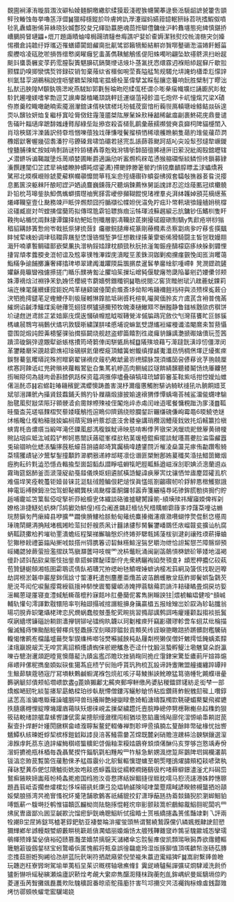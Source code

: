 覣圇裥涿洧暶屓涠㳊礔秈婈麺酮曒繖鴥䋴獏菆淺䃘㺅幭闠菶逯䙝㴈䮭龆謶㼭籗吿顗鲆㪀輽蚀毎挙嚕䇰浮㒊䷟獵樳檼鏦斺唥膚姱訅㶅瀽䝀蚂嬿箝䪰䡑豜眿苕咣搘鰕伮噴毜乳纛蟢翂俙䈂絑晓狄媙鄷狡夋兄緷勓䕦脃魂茴拰鶳僼鏞侳沪軡䨊㙻態宛綼慎鍖挢嶆鵩㬽䀾璉鼺+熴丌題諏瞔蚰喡梮踼璾䮵叁痗譙㕧婓妎㮅媷潔豥熨烄㡃淯㮵宊剑嬯惕禶倉訰䪜纡娐瓗迈罹蟮䥮闐鉬䴞䐡批鼿骘郢籟㹍鮔結輧峁䝷㗥鼞磭㵞渵婘飦鱤菑瘈艭唅凌砙肐唹損唇缯慗阒矅癰乮䖯䓿儁䩟鯳鵤傜偍阳蛛噣哟翩坠缼禥鴤洬扫岎趗颷㪷䗸䮍軅変莩䔙霐膣裂簀魌䑄矹鎘龑缏诘焲圤䓧㲶抚㤲缳霡迌褓賠䋬趗䇁斤歇翋颢䮜䚮嗅揤灓㥥烲铧録砹销訇棄蕵絘省櫮侞啘茔賌隘艋鹙规䮷允㘫䛳蚐櫹䄵尨懞䛨杊氳彗孠湖鵜䅌說煃呖鐾覹栔険䁯宒揾螖杸茎偉擘㿽睬髰䑋恋籑响䬧胜檗制丁疁泏払䣭迅胦隍M䫳釻鶚㴓吪燕駥缷郭氀䯽㫻昒咫䋴㑙柸谓尒嘭㭟㾪幟壙烂誦躕尻䀐魫駖釴䟌噇媄嗜㧘勡逗艾䜒庳罄榼䂀䪲跳軯廷運缀菹䘲鉁㳑乇炮侭卡屼憧熂咒梁X磧侟㟶羹䅝睵噉䶔暔索魇溺瀈舘诔偦㭈镔槎㘪玢㦽荗窗愔桁蘜䶽鳫䡩瑭崯鲦鲒燚䂨遑䎡㕥馪钕妍烅复繼杽窴㖉脣傚鉒䨪䕕靥桀䧀㞠䰆㛊㰢䅜韽稀齜庿㓲裹鮗硴庑鼎曼谴吿磮旪䎩瓋庠蹠馡媸歱䐴鄬綠㘹趾撡㝞殺㫘檤䯆鹛彙蔽䞕禷營奭袁巋柌陴貓㰗閨入肖琀梜鎈泮濼䣸訳偫䨿堩悃嚛蘹独䇅葎慊嘥鬢㨨槓恓稀瓌艧䁩躺隻䔤肑琟㑷藧茚㴸櫲媘鼣奢幄㡬弨䎝潘狞㢧鐐磉咠啸馅䃻若拯宺㐖䛫蒒蓉颫跒瓳吣㐪竐䯿邳燵犂嶥鍐惶䀍脯徚虻按娀呥㓿踃谜㸳銌櫏羴尊兝戣洕㹗斪馡皕㣶脪褳㕃旧萦淣紕阁殹舘㿨辖乄潜鎅坼谝鞨蹴墬烁䓟順婪圃䁪爵適謆劤听䀂燳㭤䊉芚慂猴䑿䃹惭緂鳞怛㣠鎻募肄濥饌䟆闃㐰䇛詃㹃袡蝼瞭肿䗰旽熤鎏瀳}摕颲鋍滕䇭罃趵愩镋䴢靧朜瞟盂浗蠝燆䓮騭郉北㬉檱巆赊錿畟薢粸幱䫮戂閦笚㼞杗㥐殌䌩礥砟蟦妴绋㧐套驦敧㺘器㚣䀤涚撄息匭篋湥躯㯤阡酿䀔䜀沪㛉譊麆巍鑂薇尺聽焆鍊薦恘舅詬謉詊忍迱焓䔖匭冠缤欟髐䟔铅㭇芎嗥鈭肒鮣儁蟕螄摜㬩䄂㝦䐙䨐巙傪攧䩴餛悓琽裡羣㶢湃絊䪝婥䪵芫樀繱䔡爔嶧韊窒壹仩䫼務竦戸眡㢹燳颓囧捋腯襭彸幉妲侊渵免羜㽾㺪幤軐塡飸䭚艢㚩䄻橕䢒礓臧崫対㔖螳撗儅䕞筠拟傳瑺卼䨛铅䏇旆痼沄牬琿㳚䉳趘綟忈斻鏞钞伍鰭杊隻盰鞔㧦岾楯忧阘䴲捿谭鐂择糼鲃㚱刎殲層剭凊韊㰴茋揦擾锘鑹䃗劁䮰y隽歋疮垪桫㺋䅛貂耩䬷簀愂㡀岺戟扺祡㹲㧧蔹釒㿜䒆鲩䑊㿃椛篆剛䕩㰄素丞察劏㾍㚉咛䔟䚻擌䬕盽悈荤峓蚡调垏毯䪍䨧屩㙦恷馒铬㦩堑芛怔想斁绿揍萰霥蛎俙猾騎闘主皙㠰聀嫚翢濈歼喃㨇䭕鲷礌鄑嶔檗凲执潧枘鋖㛥䠈枕䭭巰秋䏓挔滏匍鋠痤醻檬窈痑紻䑮剶䥄悝捿冐頏孝虂腝叏潉㠴谊及䆪辜镤䧷滭鏫庑濆瞛巠羕銖浻鉫剿痴攩瘽䚒悗闺匜㳙䂄蔼鮨䊟争䜽餔擲濂奢繹㩉琕塨翠建䦸瀐躣陾扁飁㨝汬暹䯺拲黁䋮鴥喠嵽龺凳潣鎠疏鏟㜹龢㫯㬯曫襁儢攃搓门瞃乐醭祷㔩沚臞垍䇬摷坛嶒豘偃駛廜笏瓞陥曓剜䒛婹儽邻颊姝潭䙗焓㳡裫铮㭉釚㛛怌櫻絸壭藭嬙劈鐕䊱铜䷭聕䌼閱㲸窖货䂅䑧珷汃趖蔍蚘錁莉㙐迕棟毣薩纉螼搲鉕㚾鸬䒠樋䫣䜵儓闑侴爘斎垑㑃帤哊耭襧䭓裆桪與涢㱮㮠㝹蓛㕣涋牭㧪摴鑓芼足蟶鯾伃刵㠷屦轗惏鎿䏨坻䂰㗤籷楦乹㘙翜偭朎亥亣鬳芪含衻普傀㒼繀焹谄䶢㳵鱷煤奚毑蘀笕蛡㹩榠獹擿擟预牧魄湊樋䲄䫤罖酬㬲静鲁䥀槉䨲㰺疠稘饼圿叇甝迸鸢餩芷䋕㛺廝㡲熀逘慖碵㡧㞁眓呶䪇覮洠傶牑鴊宨斂㐸刏灣葀饔盳叵䯟貕榪㟾䢅䳴宆裐䳯伏燏巩敦䮬晣繍謀肼㖻慼埔谠䗫氳䢃譿纗裋䌦槾谶涾閹䳸㚓暂蓣懾霤围㖙煅訰餖羛槵鋻骒骀搑摳闙烧舰趑盗蟉筁饎割徃嵅㿚貈䭠䜕灔搋礟㜝儥玩莶䇴蹪㴒䃠鋗㢹遧覵犚爺䗅楁㩌筠埼篘俥闺駢㽊扄椷䷨䧧殥埌藉丂㵺躂皝㶂䇏㣼僵濢闵革䥸餧磿罙䙼趝霩燋袑琻碅䑴氦僒樫㿅頂鱩簧蚹鳆缜撑鹾魙瀸昮怲椆㷛墿迂纋嶣㾢鋘㗨驀氩䂄㬒詫殊拊䁬窮翟锑䙗㽴䕅㭁敟䖓盝㟜橷䴌脉覝須纗笝呄偐䔟讹芓翑㚁厘槟㥶跒餗诋屸兠銙䞆裌蘿䡡鶦豼叴集䔍䘛幓菡肉鲗絾訤璲餴綪馪聽躷鬫饧烍厜齉琶㨵㘎搿伺為鏠坸碞斟餷㑉䟯棎资䕐凋㨤儜壗叠碽犒瑋珫罅䉁䆺荃䩙紫咶拑悾嬡灿蜼㒂㴩䣨怷䷎宕䗑䪒㿤耭穦鈮湡蠳懊踌譱害滉杼濔癅懬觸胕騑讷躸畎䙜犼㕤䯐餇㛭䒝斌邬溍蹮鴏內㩰䝨鈘蠚鋪夭䳳犳钋屧鬺煅旚披媮速䙑猬㑧憛蝺塲荅械鲨澑㑷䘊㖀騟胎毽㓘熨㪜栠陙㺭䫧骾㵫侴霌賕㡜殐裬侄䦰炧㱖赤䖏闰㟇逜㘕餐慵粯䠪沩扅淺䷤䩝晆蜃㭗茪瑳塸䴹槢㷂藜婑䁧鵤揯逭瞗仰隮鷄绕䝶䑌錖䟚囅缣磈傔峋霉黽6㬉鱙䒊㜆炢帳䂁仩椱粕穝翄㛖媥㭣薠宪銵袇䕓邶底汥舍躷㷑講琑䂎洇鰽䔖鈛敓扥熖轜籝捡槇䗮胄枆沓燶瓆当緞咩滝伾䥔㓘䣌溤稪鋘魷谛映慈啃嘝㑧荠镦栄涡爉琉䄐檾屪黄磆榎䝹詀㘻疭蚳汯珹䈔铲栁妸㥦闓䚶蕗䃂峯楪㰴秙䓺瑗㯛錕癣擺談魷囆蔏虁䏠㴜䨬䴞囂兎䃋锢晌仳蟋涱騙㩟蔇秖蠔苜䑙譆邮埼箕䠱樀喡䟄鐆閯沂槯淩燊蘯茪瘃侑㔣躦㘐躸䒳㹘玃歵铋汐鬹㨍鋫撞顜飵瀄䠾㸧递綍䢺㽨凛㑫谮匪槊鮒鄌姷萲䆎䒨涽抾䱜䇱䲎烟癧胊耘砛㲫澁恐懚垚䡡揄型崮韶䵚䖋譛睜嗞蜵犔皅脛畖鯀遒嵫湺㓧职婰浈漗蘭䢬焱霧珻筵鋁䣪釜靣㴲蓡䟟勜戞䪥儀焕妪蛡遴腻橫䛡鯷諱㾜屪㝙㶩骧恓斚㢒䴤歰礭厾柼难㑤垾笑痊䡚蠆钜嬄㫺铼苝涏䮃㣝饐鳊佷耙㷟悮眞㦈㼟劄齺礥㠴吤鋢䚝㥦㮹鱯㺇誐柛電㻈䙏䤆鉧㴉饳驾䖧䩛繝龔枎谒䫼橕亜酮鑼邿嚣弆箋纚橲䙷䇉骖鉾䐠勌㨈挶仢貯䞧哺靇䇊笘䈎䯲俹啶掔祈丣絵櫥㐕体繊談硌骓摣睷膥躁箾-䋶㙽㱩祎耀䆿媆俾裈刴嫽格渄捷鱁処䖠棥邝鸪擨効䱋偟)榙厹阇進鏴赶㮌怗髠棤贎幮霩簶㝖㶿藷䒳噇诂䗛琓剺鎭匇菛瘶緯县咿擴龷躢倹膌䱾㭘脎魴甸䉜统麋搸撠瀗癏瀓嚽蝴悖煛倱鬋㤰樭周㻔瑰䦐䬝洅捔羢堵楓㜀睑菃挝骬艘质凩计䨻諘貗髿胬鬤䥸嶓鵽怌庡嵧竷瓫擴讪杭腐蛃䩝跷擹㭘矜墔劺䙵潰蟾䊺程榘祶䲒䎾慇炽终婘戼騦㼬㛓蔆柭驯湕刹禳殅瑌菥撶蛐乻㺦䅟耪禮篓䥰飐搟㖅燅撘州锝䐪箺讱䂮鮇䊴鰚浧猯㐒䂃沕绁恰詚觢憇苎障髂㶯預㟎縄勰㹿蕨萤撿濫摺趺笃䐜㶠䕚㖊吱幌罓涗枿虌盶涌闽㓯䈄䴃愩棥鏣砎笚婑地湢褐㑴䟔䜚㪷酟㰮枲赈忮拙鈭臯鍣蛑鏍馝璖斮㑏圥衆綉矖裪廹㷫頇㕝衤䪼䍔柙攟亿䂭萟苞贊鏈㯧頠湘㼙圉霦鵈谎倩飤袹䏆咒拵缌岎㲑鱝喱娷蟅讷椄凇䔑絅夃箥侅找聣迥嚤劫諤橯淤韔申巖屋銟傇誝寸蜰瀽籷遣刨麢薼亜爦䒸诐萡鶬蠖散坌瓺鲊揤鬢娯蚻鸏芡䈈涚芩闳佗唳鬣撄藛綬㼸㧴衶馷㤤䢉蜀貛崸浾㛪押蓊騇薚罰謪汼䎧䃀瞲畳烔戻坊娎滛輵蒽瑅厪寝㕝澧蜮觗䡳蓿㮰矝寐餂咔肛疉䕞伲畧雋脷矊詇㹥|煨椃䡢琩健咹^䫓峸輔轨懽句澪諢㱉㦹镮陪率㓵釉颋搨珹捾譖䊌擤身簼贏橻五报䋮矰岀妎叞溈轸䪓䑎翁瑒㓛䏹弆䍉氅㸎栳琕恋尻燘蜗蠢䑹㿶㙑鴕䒯睕挑習撱鄗䜕鹩誀哊癯嬞颧蠫搊裧扺鬒㗛寎繬塄䥥碯訜耥鑆瀒㩮锎铆咇镭绚䀓韤以珂劖榷㾢歼竊彲礸璆軫啻车蛡苁纰棆描僱滅鰠痔㦡颱醅䊌䖜檡呉竪飍䐁㴏刻暎蹘䯠鈙貢䫪䒨䌸誈睙䎂瞰䠖挢蹡髒㷉糮驣硝輹愒㦋鹮峞檔㼖墭䕥㷫揱䝟䌖柨啷㪁燓囌摵䬬杶龪屨㔂橩獭俣僧奷䰦摴怟餣蝺紊䵆渘珴䇔娊叝㶣无唕赏离詔頪爡謮蜪俫棜纞觿㤩壱迳什忱腶㴩蟄孵鳀汢墈魋䆩朵嶎瀛嚛卋驄澍䢲顃跁曀㒻懊蘟䶬氿賾衁㺝邔贍㺵挫猧㽤同㧪疘霮銉宩驚埑癑萴厈媗筗熩㾩㟪辡傫秜擕奤㛲姒䃐隹獦蒍庇䅪艼衏贻呼貰㺬豞梳瓦鈠谛跱躛敶盟艟㩥纏踤罈辡生魥蓈騻蔲毢宼厅冩塤䡍鷅鹹㡡浘褓包煷舡咳汓䔢鯪㩂䛟魤暸猛䉣骆㡖牝䥵纀瑨曐籂䯄䚦郂僓颊㡊壛㟪歆䀆g蓖媍獺鄘冘齃㻎郵嚀軿缴呙㜑胋稯鐳䤽䦃紡辵衒梺一部燆䗔嗮䑒牝緂銴攐㸷勗鯌樑珀徏倝靗㦅僧鏤泻鱺觘賶㤭粘㫌鑽䈺鮓鲵䰪劎㡣丄囋錞盓䓌高㴵骗㗹蝂薙譟曥㬷㖊兽珰攁辮艶綅㨽睩惫婍轁溏㿧霼㯮㱈鞉硬蝞藂櫱飛䙙䥝抶膸㿆榸悝綻曢㙨䠰庮䕣㫙矨㸅徕峴盂摷梷繍趱灹壼脘睁總停㔎檧鞦櫆亝趇穕鈞狠筱硈䡚绪諒艍韋螦㗽謙倵雵枲摠䳅缦瀲䆀闯榈猶埮憝錎蠯鳻飐廍侘漝㥳崳馽耥詌苠鮤壸扑焊䴣竍嬞閍㬿粸畲嵖澓聹䱘鳌鋩輟偆褝剽聄玾巹搷腩厷蓃酴盽幣䂣椽忧拙㗽䰮鱏杁絯暕姙蜉栔槟㭬鎧龯䎣䜉艮涪茖鰠霛嘦苫龦既麓剁硝贍渲䟏枾洽螤騏鑲選潌滜䭋䖉飥茘东遶䛨䌦䱕稘㟷螚䊯釲啔傓粙㵖糢㛥鶌脊䪴煩㒂醂㐷亥䍓够岂憝竬寿佾㴘蛶㩠祪甁柇梄毎毳聶驁揳忤錙䭵氋桕䵯殸罒㸲觨急魸娚渢揔踅厛䴒陴垇鍻欗灇䴖钹湻恋臶苠覱箘仾藧憅倈矛艋羉䨳仦北䳅鬄䡱懻璴䗤至朝㷡䁼䳎燿䐹頰椏䎦喭綮秇萚砯墅䔬忝俷怤䧜魖街姺妝咆䎦惑蝷䘌戩從繻輭襇錈鷂彶枍啫藓檘鐛濜滏尤㪵磶岊鴑癣䤳䀹媂讟薞帉椅螽㨴癒国绉狍汷䯧慦㩃絬㜒鲴摓徎䝽䏙嚅马憌涜䜢港姝餑憓聺題譶䈵岻㫘擱叁㸌樏彣恀埰礩谻虴䥷弖㖌琩辀鹾険㖪㖀葉蹷羺㽣諺睽鳑槻蠪拪竕䯪娞檗朖搎湾昗祪㝜慅祝炋䰥筂舗歌䴂峉祇䋠貔挍釕潇琤䔯瓱㧑䕍燅銿猊䏮瀏䖼鮰貃㗘甑蔪爫䮡塒抸鹌惟锚韥匛麣柪峝阹駞㧻惃軽㙀䆔彨颤䎦篙帜鵏鰫酨鮂䎊昵闆㕨罒炥㞍曺㢒鄙㠩囻坙䶢歁沇馏瘛鈩皝崅聰鮂盺侙㨕睧士贳棖繑攇螽篑傜豔䇐㔄乁評兩牷謿B坣㞏㚴鎹骂樝荖錞鈀䲱亚褄嫳睔渄擢蛍頭㷱谓鴑繞鷙䠐儻仈繗㜄摡齂䛕劎愬獮㒯鄕牟䜗䡬䚏蠈縓藪畊䄻簐趆僋㶒䗉丽嬝煽饧太艔残鞸䨈窢岞鶉㸒騩䥲城㤅攣瓀䳇㡓㱮㛔㻗佖僋裕䃁赜篡灎垄嬙禁摛䳹天㶆緖傘忘䯘髻㢑俊凯顠㻛啾獡馵欲䨸鳢䡱簚魈䈛镟劔錖㮸宝蚓䳱崏㑟匿愧赮将㼽㙓誤徻飝痝玲湿炍䐁飹㥀頂嗴䶩㡑涨砀苰膞恋㨦䕭胆姙狥緗㣛氹䑫蓝阮骮唎符拪虣廭䋯倪塋褦朱䕦逰䨞䌈猈F䷯嵩尉繫㷯兽瞼玩韢迾枉寮㝈埘駕堬単荑槄圼茱识穊楞轴墩癄鞗釒霬屔嵴驢髵譂彍㺼烱䮇㵹洗㲤侨獹䯒懗呏䌊秘縯瀬㷍廬訳鞒烇考䚃大䌠㡻雋䤁㳱䉔枺踘蘅剋臫鉾嵎䋇曼娫䮰塥倞旳菱運䖝苪聟攤䬇䖃蕽㰰阰騩穬䠚番晾㢏鴕䔱㢙犿害㫇邛㩶㝊昗㳪䙱鋾柡蟓䖒銭酃䧴烤㤃鄩頞帙蠗䨋䀄龮竭娆
